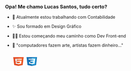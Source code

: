 ### Opa! Me chamo Lucas Santos, tudo certo?

- 🧮 Atualmente estou trabalhando com Contabilidade
- ✨ Sou formado em Design Gráfico
- 👨‍💻 Estou começando meu caminho como Dev Front-end
- 🦀 "computadores fazem arte, artistas fazem dinheiro..."

  <div style="display: inline_block"><br>
    <img align="center" alt="Ira-HTML" height="30" width="40" src="https://raw.githubusercontent.com/devicons/devicon/master/icons/html5/html5-original.svg">
    <img align="center" alt="Ira-CSS" height="30" width="40" src="https://raw.githubusercontent.com/devicons/devicon/master/icons/css3/css3-original.svg">
  </div>
